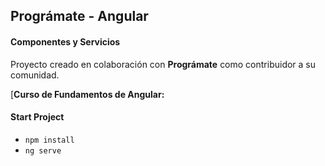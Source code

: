 ## Prográmate - Angular 
#### Componentes y Servicios

Proyecto creado en colaboración con **Prográmate** como contribuidor a su comunidad.

[**Curso de Fundamentos de Angular:**




#### Start Project

- `npm install`
- `ng serve`

